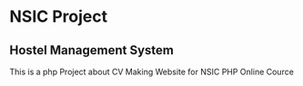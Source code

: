 # NSIC Project
## Hostel Management System
This is a php Project about CV Making Website for NSIC PHP Online Cource

